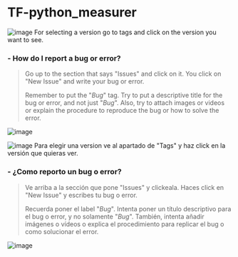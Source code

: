 # TF-python_measurer
![image](https://i.imgur.com/6UI5j0E.png)
For selecting a version go to tags and click on the version you want to see.

### - How do I report a bug or error?
> Go up to the section that says "Issues" and click on it. You click on "New Issue" and write your bug or error.
> 
> Remember to put the "*Bug*" tag. Try to put a descriptive title for the bug or error, and not just "*Bug*". Also, try to attach images or videos or explain the procedure to reproduce the bug or how to solve the error.

![image](https://user-images.githubusercontent.com/100363165/197603040-483fb46a-e7ef-4e33-8fa6-51d71cd5b342.jpg)


![image](https://i.imgur.com/QSelqM0.png)
Para elegir una version ve al apartado de "Tags" y haz click en la versión que quieras ver.

### - ¿Como reporto un bug o error?
> Ve arriba a la sección que pone "Issues" y clickeala. Haces click en "New Issue" y escribes tu bug o error.
> 
> Recuerda poner el label "*Bug*". Intenta poner un título descriptivo para el bug o error, y no solamente "*Bug*". También, intenta añadir imágenes o vídeos o explica el procedimiento para replicar el bug o como solucionar el error.

![image](https://user-images.githubusercontent.com/100363165/197603040-483fb46a-e7ef-4e33-8fa6-51d71cd5b342.jpg)
